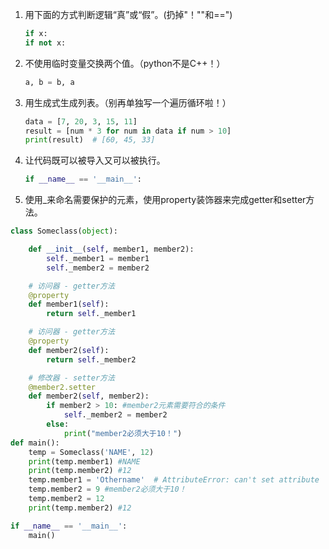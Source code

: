 1. 用下面的方式判断逻辑“真”或“假”。(扔掉"！""和==")

   ```Python
   if x:
   if not x:
   ```
   
2. 不使用临时变量交换两个值。（python不是C++！）

   ```Python
   a, b = b, a
   ```

3. 用生成式生成列表。（别再单独写一个遍历循环啦！）

   ```Python
   data = [7, 20, 3, 15, 11]
   result = [num * 3 for num in data if num > 10]
   print(result)  # [60, 45, 33]
   ```

4. 让代码既可以被导入又可以被执行。

   ```Python
   if __name__ == '__main__':
   ```
5. 使用_来命名需要保护的元素，使用property装饰器来完成getter和setter方法。
```python
class Someclass(object):

    def __init__(self, member1, member2):
        self._member1 = member1
        self._member2 = member2

    # 访问器 - getter方法
    @property
    def member1(self):
        return self._member1

    # 访问器 - getter方法
    @property
    def member2(self):
        return self._member2

    # 修改器 - setter方法
    @member2.setter
    def member2(self, member2):
        if member2 > 10: #member2元素需要符合的条件
            self._member2 = member2
        else:
            print("member2必须大于10！")
def main():
    temp = Someclass('NAME', 12)
    print(temp.member1) #NAME
    print(temp.member2) #12
    temp.member1 = 'Othername'  # AttributeError: can't set attribute
    temp.member2 = 9 #member2必须大于10！
    temp.member2 = 12
    print(temp.member2) #12

if __name__ == '__main__':
    main()
```
